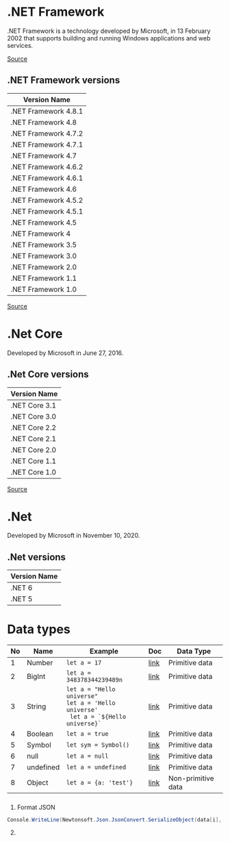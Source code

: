 
# .NET Framework

.NET Framework is a technology developed by Microsoft, in 13 February 2002 that supports building and running Windows applications and web services.

[Source](https://learn.microsoft.com/en-us/dotnet/framework/get-started/overview)

## .NET Framework versions

|   Version Name              |
|-----------------------------|
| .NET Framework 4.8.1        |
| .NET Framework 4.8          |
| .NET Framework 4.7.2        |
| .NET Framework 4.7.1        |
| .NET Framework 4.7          |
| .NET Framework 4.6.2        |
| .NET Framework 4.6.1        |
| .NET Framework 4.6          |
| .NET Framework 4.5.2        |
| .NET Framework 4.5.1        |
| .NET Framework 4.5          |
| .NET Framework 4            |
| .NET Framework 3.5          |
| .NET Framework 3.0          |
| .NET Framework 2.0          |
| .NET Framework 1.1          |
| .NET Framework 1.0          |

[Source](https://learn.microsoft.com/en-us/dotnet/framework/migration-guide/versions-and-dependencies#version-information)

# .Net Core

Developed by Microsoft in June 27, 2016.

## .Net Core versions

|   Version Name      |
|---------------------|
| .NET Core 3.1       |
| .NET Core 3.0       |
| .NET Core 2.2       |
| .NET Core 2.1       |
| .NET Core 2.0       |
| .NET Core 1.1       |
| .NET Core 1.0       |

[Source](https://dotnet.microsoft.com/en-us/platform/support/policy/dotnet-core)

# .Net

Developed by Microsoft in November 10, 2020.

## .Net versions

|   Version Name      |
|---------------------|
| .NET 6              |
| .NET 5              |

# Data types

| No  | Name      | Example                                                                                                        | Doc                                                                 | Data Type          |
| --- | --------- | -------------------------------------------------------------------------------------------------------------- | ------------------------------------------------------------------- | ------------------ |
| 1   | Number    | `let a = 17`                                                                                                   | [link](https://developer.mozilla.org/en-US/docs/Glossary/Number)    | Primitive data     |
| 2   | BigInt    | `let a = 348378344239489n`                                                                                     | [link](https://developer.mozilla.org/en-US/docs/Glossary/BigInt)    | Primitive data     |
| 3   | String    | `let a = "Hello universe"` <br/> `let a = 'Hello universe'` <br/> <code> let a = \`${Hello universe}\` </code> | [link](https://developer.mozilla.org/en-US/docs/Glossary/String)    | Primitive data     |
| 4   | Boolean   | `let a = true`                                                                                                 | [link](https://developer.mozilla.org/en-US/docs/Glossary/Boolean)   | Primitive data     |
| 5   | Symbol    | `let sym = Symbol()`                                                                                           | [link](https://developer.mozilla.org/en-US/docs/Glossary/Symbol)    | Primitive data     |
| 6   | null      | `let a = null`                                                                                                 | [link](https://developer.mozilla.org/en-US/docs/Glossary/Null)      | Primitive data     |
| 7   | undefined | `let a = undefined`                                                                                            | [link](https://developer.mozilla.org/en-US/docs/Glossary/undefined) | Primitive data     |
| 8   | Object    | `let a = {a: 'test'}`                                                                                          | [link](https://developer.mozilla.org/en-US/docs/Glossary/Object)    | Non-primitive data |






#####

1. Format JSON

```csharp
Console.WriteLine(Newtonsoft.Json.JsonConvert.SerializeObject(data[i], Newtonsoft.Json.Formatting.Indented));
```

2.
